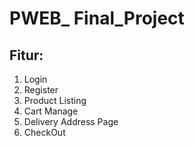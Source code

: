 # PWEB_ Final_Project

## Fitur: 
1. Login
2. Register
3. Product Listing
4. Cart Manage
5. Delivery Address Page
6. CheckOut
